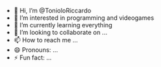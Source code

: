 - 👋 Hi, I’m @TonioloRiccardo
- 👀 I’m interested in programming and videogames
- 🌱 I’m currently learning everything
- 💞️ I’m looking to collaborate on ...
- 📫 How to reach me ...
- 😄 Pronouns: ...
- ⚡ Fun fact: ...

<!---
TonioloRiccardo/TonioloRiccardo is a ✨ special ✨ repository because its `README.md` (this file) appears on your GitHub profile.
You can click the Preview link to take a look at your changes.
--->
